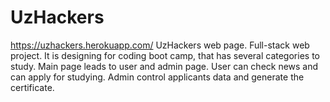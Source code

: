 # UzHackers
https://uzhackers.herokuapp.com/
UzHackers web page. Full-stack web project. It is designing for coding boot camp, that has several categories to study. Main page leads to user and admin page. User can check news and can apply for studying. Admin control applicants data and generate the certificate.
